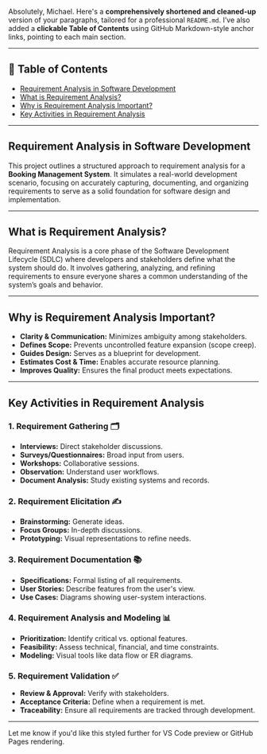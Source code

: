 Absolutely, Michael. Here's a **comprehensively shortened and cleaned-up** version of your paragraphs, tailored for a professional `README.md`. I’ve also added a **clickable Table of Contents** using GitHub Markdown-style anchor links, pointing to each main section.

---

## 📘 Table of Contents

* [Requirement Analysis in Software Development](#requirement-analysis-in-software-development)
* [What is Requirement Analysis?](#what-is-requirement-analysis)
* [Why is Requirement Analysis Important?](#why-is-requirement-analysis-important)
* [Key Activities in Requirement Analysis](#key-activities-in-requirement-analysis)

---

## Requirement Analysis in Software Development

This project outlines a structured approach to requirement analysis for a **Booking Management System**. It simulates a real-world development scenario, focusing on accurately capturing, documenting, and organizing requirements to serve as a solid foundation for software design and implementation.

---

## What is Requirement Analysis?

Requirement Analysis is a core phase of the Software Development Lifecycle (SDLC) where developers and stakeholders define what the system should do. It involves gathering, analyzing, and refining requirements to ensure everyone shares a common understanding of the system’s goals and behavior.

---

## Why is Requirement Analysis Important?

* **Clarity & Communication:** Minimizes ambiguity among stakeholders.
* **Defines Scope:** Prevents uncontrolled feature expansion (scope creep).
* **Guides Design:** Serves as a blueprint for development.
* **Estimates Cost & Time:** Enables accurate resource planning.
* **Improves Quality:** Ensures the final product meets expectations.

---

## Key Activities in Requirement Analysis

### 1. Requirement Gathering 🗂️

* **Interviews:** Direct stakeholder discussions.
* **Surveys/Questionnaires:** Broad input from users.
* **Workshops:** Collaborative sessions.
* **Observation:** Understand user workflows.
* **Document Analysis:** Study existing systems and records.

### 2. Requirement Elicitation ✍️

* **Brainstorming:** Generate ideas.
* **Focus Groups:** In-depth discussions.
* **Prototyping:** Visual representations to refine needs.

### 3. Requirement Documentation 📚

* **Specifications:** Formal listing of all requirements.
* **User Stories:** Describe features from the user's view.
* **Use Cases:** Diagrams showing user-system interactions.

### 4. Requirement Analysis and Modeling 📊

* **Prioritization:** Identify critical vs. optional features.
* **Feasibility:** Assess technical, financial, and time constraints.
* **Modeling:** Visual tools like data flow or ER diagrams.

### 5. Requirement Validation ✅

* **Review & Approval:** Verify with stakeholders.
* **Acceptance Criteria:** Define when a requirement is met.
* **Traceability:** Ensure all requirements are tracked through development.

---

Let me know if you'd like this styled further for VS Code preview or GitHub Pages rendering.


